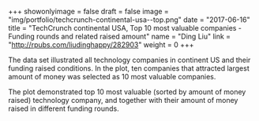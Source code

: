 +++
showonlyimage = false
draft = false
image = "img/portfolio/techcrunch-continental-usa--top.png"
date = "2017-06-16"
title = "TechCrunch continental USA, Top 10 most valuable companies - Funding rounds and related raised amount"
name = "Ding Liu"
link = "http://rpubs.com/liudinghappy/282903"
weight = 0
+++

The data set illustrated all technology companies in continent US and their funding raised conditions. In the plot, ten companies that attracted largest amount of money was selected as 10 most valuable companies.

The plot demonstrated top 10 most valuable (sorted by amount of money raised) technology company, and together with their amount of money raised in different funding rounds.